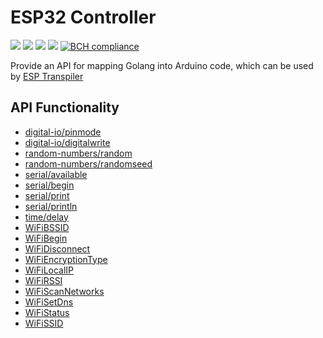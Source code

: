 # ESP32 Controller

[![](https://img.shields.io/github/license/andygeiss/esp32-controller)](https://github.com/andygeiss/esp32-controller/blob/master/LICENSE)
[![](https://img.shields.io/github/v/release/andygeiss/esp32-controller)](https://github.com/andygeiss/esp32-controller/releases)
[![](https://img.shields.io/github/go-mod/go-version/andygeiss/esp32-controller)](https://github.com/andygeiss/esp32-controller)
[![](https://goreportcard.com/badge/github.com/andygeiss/esp32-controller)](https://goreportcard.com/report/github.com/andygeiss/esp32-controller)
[![BCH compliance](https://bettercodehub.com/edge/badge/andygeiss/esp32-controller?branch=master)](https://bettercodehub.com/)

Provide an API for mapping Golang into Arduino code, which can be used by [ESP Transpiler](https://github.com/andygeiss/esp32-transpiler)

## API Functionality

* [digital-io/pinmode](https://www.arduino.cc/reference/en/language/functions/digital-io/pinmode/)
* [digital-io/digitalwrite](https://www.arduino.cc/reference/en/language/functions/digital-io/digitalwrite/)
* [random-numbers/random](https://www.arduino.cc/reference/en/language/functions/random-numbers/random/)
* [random-numbers/randomseed](https://www.arduino.cc/reference/en/language/functions/random-numbers/randomseed/)
* [serial/available](https://www.arduino.cc/reference/en/language/functions/communication/serial/available/)
* [serial/begin](https://www.arduino.cc/reference/en/language/functions/communication/serial/begin/)
* [serial/print](https://www.arduino.cc/reference/en/language/functions/communication/serial/print/)
* [serial/println](https://www.arduino.cc/reference/en/language/functions/communication/serial/println/)
* [time/delay](https://www.arduino.cc/reference/en/language/functions/time/delay/)
* [WiFiBSSID](https://www.arduino.cc/en/Reference/WiFiBSSID)
* [WiFiBegin](https://www.arduino.cc/en/Reference/WiFiBegin)
* [WiFiDisconnect](https://www.arduino.cc/en/Reference/WiFiDisconnect)
* [WiFiEncryptionType](https://www.arduino.cc/en/Reference/WiFiEncryptionType)
* [WiFiLocalIP](https://www.arduino.cc/en/Reference/WiFiLocalIP)
* [WiFiRSSI](https://www.arduino.cc/en/Reference/WiFiRSSI)
* [WiFiScanNetworks](https://www.arduino.cc/en/Reference/WiFiScanNetworks)
* [WiFiSetDns](https://www.arduino.cc/en/Reference/WiFiSetDns)
* [WiFiStatus](https://www.arduino.cc/en/Reference/WiFiStatus)
* [WiFiSSID](https://www.arduino.cc/en/Reference/WiFiSSID)
